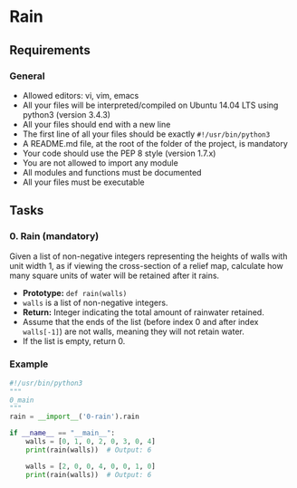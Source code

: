 # Rain

## Requirements

### General

- Allowed editors: vi, vim, emacs
- All your files will be interpreted/compiled on Ubuntu 14.04 LTS using python3 (version 3.4.3)
- All your files should end with a new line
- The first line of all your files should be exactly `#!/usr/bin/python3`
- A README.md file, at the root of the folder of the project, is mandatory
- Your code should use the PEP 8 style (version 1.7.x)
- You are not allowed to import any module
- All modules and functions must be documented
- All your files must be executable

## Tasks

### 0. Rain (mandatory)

Given a list of non-negative integers representing the heights of walls with unit width 1, as if viewing the cross-section of a relief map, calculate how many square units of water will be retained after it rains.

- **Prototype:** `def rain(walls)`
- `walls` is a list of non-negative integers.
- **Return:** Integer indicating the total amount of rainwater retained.
- Assume that the ends of the list (before index 0 and after index `walls[-1]`) are not walls, meaning they will not retain water.
- If the list is empty, return 0.

### Example

```python
#!/usr/bin/python3
"""
0_main
"""
rain = __import__('0-rain').rain

if __name__ == "__main__":
    walls = [0, 1, 0, 2, 0, 3, 0, 4]
    print(rain(walls))  # Output: 6

    walls = [2, 0, 0, 4, 0, 0, 1, 0]
    print(rain(walls))  # Output: 6
